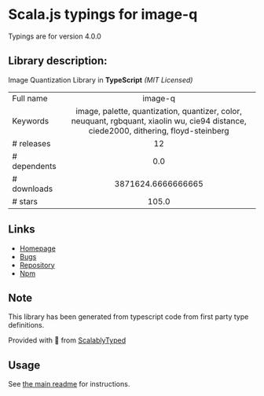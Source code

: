 
# Scala.js typings for image-q

Typings are for version 4.0.0

## Library description:
Image Quantization Library in **TypeScript** *(MIT Licensed)*

|                    |                 |
| ------------------ | :-------------: |
| Full name          | image-q |
| Keywords           | image, palette, quantization, quantizer, color, neuquant, rgbquant, xiaolin wu, cie94 distance, ciede2000, dithering, floyd-steinberg |
| # releases         | 12 |
| # dependents       | 0.0 |
| # downloads        | 3871624.6666666665 |
| # stars            | 105.0 |

## Links
- [Homepage](https://github.com/ibezkrovnyi/image-quantization/tree/main/packages/image-q)
- [Bugs](https://github.com/ibezkrovnyi/image-quantization/issues)
- [Repository](https://github.com/ibezkrovnyi/image-quantization)
- [Npm](https://www.npmjs.com/package/image-q)
    


## Note
This library has been generated from typescript code from first party type definitions.

Provided with :purple_heart: from [ScalablyTyped](https://github.com/oyvindberg/ScalablyTyped)

## Usage
See [the main readme](../../readme.md) for instructions.


